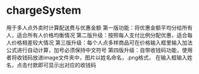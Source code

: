 # chargeSystem
用于多人点外卖时计算配送费与优惠金额
第一版功能：将优惠金额平均分给所有人，适合所有人价格均衡情况
第二版升级：按照每人支付比例分配优惠，适合每人价格相差较大情况
第三版升级：每个人点多样商品可在价格输入框里输入加法公式进行自动计算，加号必须保持中文符号
第四版升级：自带收钱码功能，使用者将收钱码放进image文件夹中，图片以姓名命名，.png格式，
在输入框输入姓名，点击付款即可显示出对应的收钱码